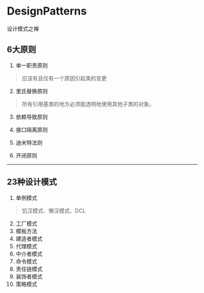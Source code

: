 # DesignPatterns
设计模式之禅 


## 6大原则
1. 单一职责原则
> 应该有且仅有一个原因引起类的变更
2. 里氏替换原则
> 所有引用基类的地方必须能透明地使用其他子类的对象。
3. 依赖导致原则

4. 接口隔离原则

5. 迪米特法则

6. 开闭原则
--------------------

## 23种设计模式
1. 单例模式  
 > 饥汉模式、懒汉模式、DCL
2. 工厂模式
3. 模板方法
4. 建造者模式
5. 代理模式
6. 中介者模式
7. 命令模式
8. 责任链模式
9. 装饰者模式
10. 策略模式